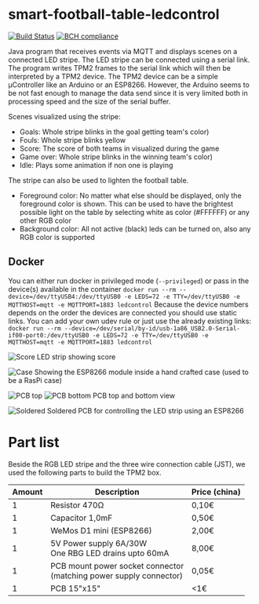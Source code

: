 # smart-football-table-ledcontrol

[![Build Status](https://travis-ci.org/smart-football-table/smart-football-table-ledcontrol.svg?branch=master)](https://travis-ci.org/smart-football-table/smart-football-table-ledcontrol)
[![BCH compliance](https://bettercodehub.com/edge/badge/smart-football-table/smart-football-table-ledcontrol?branch=master)](https://bettercodehub.com/)
<!-- codecov does NOT support Java 8 so the reporting is wrong
[![codecov](https://codecov.io/gh/smart-football-table/smart-football-table-ledcontrol/branch/master/graph/badge.svg)](https://codecov.io/gh/smart-football-table/smart-football-table-ledcontrol)
-->

Java program that receives events via MQTT and displays scenes on a connected LED stripe. 
The LED stripe can be connected using a serial link. The program writes TPM2 frames to the serial link which will then be interpreted by a TPM2 device. The TPM2 device can be a simple µController like an Arduino or an ESP8266. 
However, the Arduino seems to be not fast enough to manage the data send since it is very limited both in processing speed and the size of the serial buffer. 

Scenes visualized using the stripe: 
* Goals: Whole stripe blinks in the goal getting team's color)
* Fouls: Whole stripe blinks yellow
* Score: The score of both teams in visualized during the game
* Game over: Whole stripe blinks in the winning team's color)
* Idle: Plays some animation if non one is playing

The stripe can also be used to lighten the football table. 
* Foreground color: No matter what else should be displayed, only the foreground color is shown. This can be used to have the brightest possible light on the table by selecting white as color (#FFFFFF) or any other RGB color
* Background color: All not active (black) leds can be turned on, also any RGB color is supported

## Docker
You can either run docker in privileged mode (```--privileged```) or pass in the device(s) available in the container
```docker run --rm --device=/dev/ttyUSB4:/dev/ttyUSB0 -e LEDS=72 -e TTY=/dev/ttyUSB0 -e MQTTHOST=mqtt -e MQTTPORT=1883 ledcontrol```
Because the device numbers depends on the order the devices are connected you should use static links. You can add your own udev rule or just use the already existing links: 
```docker run --rm --device=/dev/serial/by-id/usb-1a86_USB2.0-Serial-if00-port0:/dev/ttyUSB0 -e LEDS=72 -e TTY=/dev/ttyUSB0 -e MQTTHOST=mqtt -e MQTTPORT=1883 ledcontrol```

![Score](https://smart-football-table.github.io/modules/smart-football-table-ledcontrol/IMG_20190307_164909.jpg)
LED strip showing score

![Case](https://smart-football-table.github.io/modules/smart-football-table-ledcontrol/IMG_20190404_131424825.jpg)
Showing the ESP8266 module inside a hand crafted case (used to be a RasPi case)

![PCB top](https://smart-football-table.github.io/modules/smart-football-table-ledcontrol/esp8266-tpm2-top.png) ![PCB bottom](https://smart-football-table.github.io/modules/smart-football-table-ledcontrol/esp8266-tpm2-bottom.png)
PCB top and bottom view

![Soldered](https://smart-football-table.github.io/modules/smart-football-table-ledcontrol/IMG_20190328_171512830.jpg)
Soldered PCB for controlling the LED strip using an ESP8266

# Part list

Beside the RGB LED stripe and the three wire connection cable (JST), we used the following parts to build the TPM2 box. 

| Amount | Description             | Price (china) |
| ------ | ----------------------- | ------------- |
| 1      | Resistor 470Ω           | 0,10€         |
| 1      | Capacitor 1,0mF         | 0,50€         |
| 1      | WeMos D1 mini (ESP8266) | 2,00€         |
| 1      | 5V Power supply 6A/30W<br>One RBG LED drains upto 60mA | 8,00€ |
| 1      | PCB mount power socket connector<br>(matching power supply connector) | 0,05€ |
| 1      | PCB 15"x15"             | <1€           |
